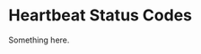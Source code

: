 [title]: # (Heartbeat Status Codes)
[tags]: # (XXX)
[priority]: # (4362)
# Heartbeat Status Codes
Something here.
